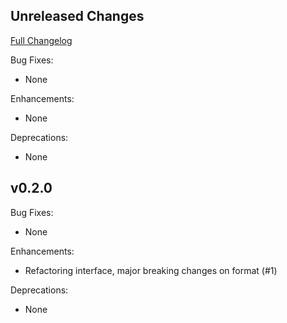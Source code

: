 ## Unreleased Changes

[Full Changelog](https://github.com/Hacker0x01/fluent_logger_rails/compare/master)

Bug Fixes:

* None

Enhancements:

* None

Deprecations:
* None

## v0.2.0

Bug Fixes:

* None

Enhancements:

* Refactoring interface, major breaking changes on format (#1) 

Deprecations:
* None
